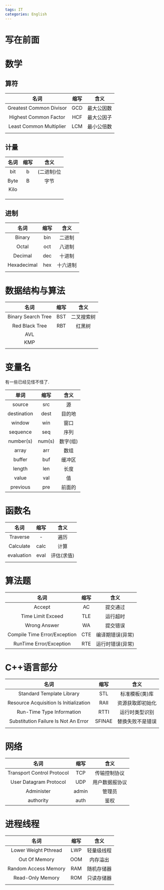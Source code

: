 ```yaml
---
tags: IT
categories: English
---
```


# 写在前面



# 数学

## 算符

|          名词           | 缩写 |    含义    |
| :---------------------: | :--: | :--------: |
| Greatest Common Divisor | GCD  | 最大公因数 |
|  Highest Common Factor  | HCF  | 最大公因子 |
| Least Common Multiplier | LCM  | 最小公倍数 |
|                         |      |            |

## 计量

| 名词 | 缩写 |    含义    |
| :--: | :--: | :--------: |
| bit  |  b   | (二进制)位 |
| Byte |  B   |    字节    |
| Kilo |      |            |
|      |      |            |
|      |      |            |
|      |      |            |

## 进制

|    名词     | 缩写 |   含义   |
| :---------: | :--: | :------: |
|   Binary    | bin  |  二进制  |
|    Octal    | oct  |  八进制  |
|   Decimal   | dec  |  十进制  |
| Hexadecimal | hex  | 十六进制 |
|             |      |          |





# 数据结构与算法

|        名词        | 缩写 |    含义    |
| :----------------: | :--: | :--------: |
| Binary Search Tree | BST  | 二叉搜索树 |
|   Red Black Tree   | RBT  |   红黑树   |
|        AVL         |      |            |
|        KMP         |      |            |
|                    |      |            |





# 变量名

有一些已经见怪不怪了. 

|    单词     |  缩写  |   含义   |
| :---------: | :----: | :------: |
|   source    |  src   |    源    |
| destination |  dest  |  目的地  |
|   window    |  win   |   窗口   |
|  sequence   |  seq   |   序列   |
|  number(s)  | num(s) | 数字(组) |
|    array    |  arr   |   数组   |
|   buffer    |  buf   |  缓冲区  |
|   length    |  len   |   长度   |
|    value    |  val   |    值    |
|  previous   |  pre   |  前面的  |



# 函数名



|    名词    | 缩写 |    含义    |
| :--------: | :--: | :--------: |
|  Traverse  |  -   |    遍历    |
| Calculate  | calc |    计算    |
| evaluation | eval | 评估(求值) |
|            |      |            |

# 算法题



|             名词             | 缩写 |       含义       |
| :--------------------------: | :--: | :--------------: |
|            Accept            |  AC  |     提交通过     |
|      Time Limit Exceed       | TLE  |     运行超时     |
|         Wrong Answer         |  WA  |     提交错误     |
| Compile Time Error/Exception | CTE  | 编译期错误(异常) |
|   RunTime Error/Exception    | RTE  | 运行时错误(异常) |



# C++语言部分

|                  名词                  |  缩写  |       含义       |
| :------------------------------------: | :----: | :--------------: |
|       Standard Template Library        |  STL   |  标准模板(类)库  |
| Resource Acquisition Is Initialization |  RAII  | 资源获取即初始化 |
|       Run-Time Type Information        |  RTTI  |  运行时类型识别  |
|  Substitution Failure Is Not An Error  | SFINAE | 替换失败不是错误 |
|                                        |        |                  |

# 网络

|            名词            | 缩写  |      含义      |
| :------------------------: | :---: | :------------: |
| Transport Control Protocol |  TCP  |  传输控制协议  |
|   User Datagram Protocol   |  UDP  | 用户数据报协议 |
|         Administer         | admin |     管理员     |
|         authority          | auth  |      鉴权      |



# 进程线程



|         名词         | 缩写 |    含义    |
| :------------------: | :--: | :--------: |
| Lower Weight Pthread | LWP  | 轻量级线程 |
|    Out Of Memory     | OOM  |  内存溢出  |
| Random Access Memory | RAM  | 随机存储器 |
|   Read-Only Memory   | ROM  | 只读存储器 |
|                      |      |            |